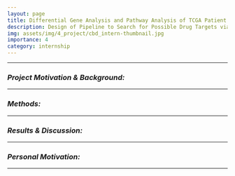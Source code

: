 ```yaml
---
layout: page
title: Differential Gene Analysis and Pathway Analysis of TCGA Patient RNA-Seq Dataset
description: Design of Pipeline to Search for Possible Drug Targets via RNA-Seq Analysis
img: assets/img/4_project/cbd_intern-thumbnail.jpg
importance: 4
category: internship
---
```


---

### ***Project Motivation & Background:***


---

### ***Methods:***


---

### ***Results & Discussion:***


---

### ***Personal Motivation:***



---